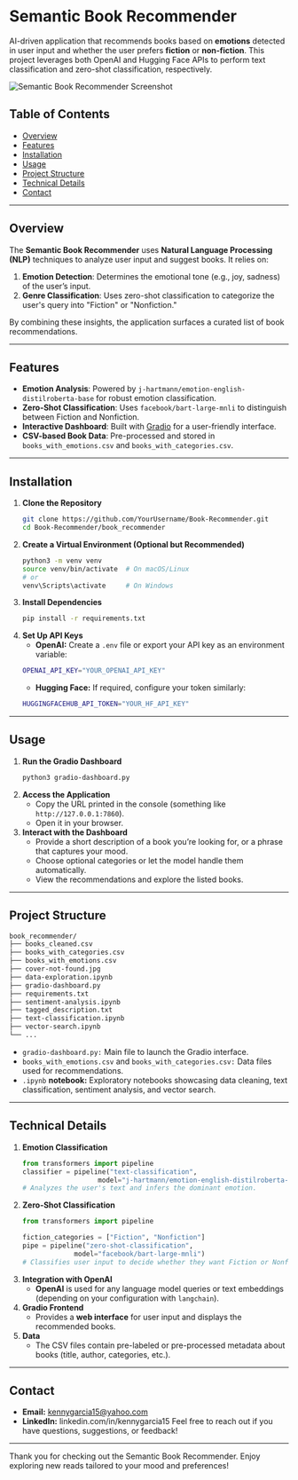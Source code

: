 # Semantic Book Recommender

AI-driven application that recommends books based on **emotions** detected in user input and whether the user prefers **fiction** or **non-fiction**. This project leverages both OpenAI and Hugging Face APIs to perform text classification and zero-shot classification, respectively. 

![Semantic Book Recommender Screenshot](https://cdn.discordapp.com/attachments/1299155448959598595/1343141855709237288/Screenshot_2025-02-23_004601.png?ex=67bc31d4&is=67bae054&hm=f6e4841ed81406813c22b08d0126c63cc476650d44306866a02bf2090cba4017&)

## Table of Contents

- [Overview](#overview)
- [Features](#features)
- [Installation](#installation)
- [Usage](#usage)
- [Project Structure](#project-structure)
- [Technical Details](#technical-details)
- [Contact](#contact)

---

## Overview

The **Semantic Book Recommender** uses **Natural Language Processing (NLP)** techniques to analyze user input and suggest books. It relies on:
1. **Emotion Detection**: Determines the emotional tone (e.g., joy, sadness) of the user’s input.
2. **Genre Classification**: Uses zero-shot classification to categorize the user's query into "Fiction" or "Nonfiction."

By combining these insights, the application surfaces a curated list of book recommendations.

---

## Features

- **Emotion Analysis**: Powered by `j-hartmann/emotion-english-distilroberta-base` for robust emotion classification.
- **Zero-Shot Classification**: Uses `facebook/bart-large-mnli` to distinguish between Fiction and Nonfiction.
- **Interactive Dashboard**: Built with [Gradio](https://gradio.app/) for a user-friendly interface.
- **CSV-based Book Data**: Pre-processed and stored in `books_with_emotions.csv` and `books_with_categories.csv`.

---

## Installation

1. **Clone the Repository**  
   ```bash
   git clone https://github.com/YourUsername/Book-Recommender.git
   cd Book-Recommender/book_recommender
2. **Create a Virtual Environment (Optional but Recommended)**
   ```bash
   python3 -m venv venv
   source venv/bin/activate  # On macOS/Linux
   # or
   venv\Scripts\activate     # On Windows
3. **Install Dependencies**
   ```bash
   pip install -r requirements.txt
4. **Set Up API Keys**
   - **OpenAI:** Create a ```.env``` file or export your API key as an environment variable:
   ```bash
   OPENAI_API_KEY="YOUR_OPENAI_API_KEY"
   ```
   - **Hugging Face:** If required, configure your token similarly:
   ```bash
   HUGGINGFACEHUB_API_TOKEN="YOUR_HF_API_KEY"

---

## Usage
1. **Run the Gradio Dashboard**
   ```bash
   python3 gradio-dashboard.py
2. **Access the Application**
   - Copy the URL printed in the console (something like ```http://127.0.0.1:7860```).
   - Open it in your browser.
3. **Interact with the Dashboard**
   - Provide a short description of a book you’re looking for, or a phrase that captures your mood.
   - Choose optional categories or let the model handle them automatically.
   - View the recommendations and explore the listed books.

---

## Project Structure
```bash
book_recommender/
├── books_cleaned.csv
├── books_with_categories.csv
├── books_with_emotions.csv
├── cover-not-found.jpg
├── data-exploration.ipynb
├── gradio-dashboard.py
├── requirements.txt
├── sentiment-analysis.ipynb
├── tagged_description.txt
├── text-classification.ipynb
├── vector-search.ipynb
└── ...
```
- ```gradio-dashboard.py:``` Main file to launch the Gradio interface.
- ```books_with_emotions.csv``` and ```books_with_categories.csv:``` Data files used for recommendations.
- ```.ipynb``` **notebook:** Exploratory notebooks showcasing data cleaning, text classification, sentiment analysis, and vector search.

---

## Technical Details
1. **Emotion Classification**
   ```python
   from transformers import pipeline
   classifier = pipeline("text-classification", 
                      model="j-hartmann/emotion-english-distilroberta-base")
   # Analyzes the user's text and infers the dominant emotion.
   ```
2. **Zero-Shot Classification**
   ```python
   from transformers import pipeline

   fiction_categories = ["Fiction", "Nonfiction"]
   pipe = pipeline("zero-shot-classification",
                model="facebook/bart-large-mnli")
   # Classifies user input to decide whether they want Fiction or Nonfiction.
   ```
3. **Integration with OpenAI**
   - **OpenAI** is used for any language model queries or text embeddings (depending on your configuration with ```langchain```).
4. **Gradio Frontend**
   - Provides a **web interface** for user input and displays the recommended books.
5. **Data**
   - The CSV files contain pre-labeled or pre-processed metadata about books (title, author, categories, etc.).

---

## Contact
- **Email:** kennygarcia15@yahoo.com
- **LinkedIn:** linkedin.com/in/kennygarcia15
  Feel free to reach out if you have questions, suggestions, or feedback!

---

Thank you for checking out the Semantic Book Recommender. Enjoy exploring new reads tailored to your mood and preferences!

